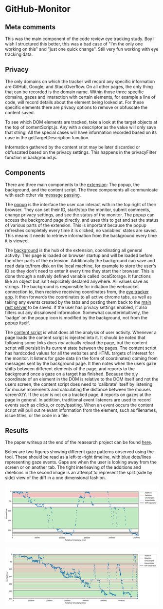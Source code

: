 # GitHub-Monitor

## Meta comments

This was the main component of the code review eye tracking study. Boy I wish I structured this better, this was a bad case of "I'm the only one working on this" and "just one quick change". Still very fun working with eye tracking data.

## Privacy

The only domains on which the tracker will record any specific information are GitHub, Google, and StackOverflow. On all other pages, the only thing that can be recorded is the domain name. Within those three specific domains, gazes and interaction with certain elements, for example a line of code, will record details about the element being looked at. For these specific elements there are privacy options to remove or obfuscate the content saved.

To see which DOM elements are tracked, take a look at the target objects at the top of contentScript.js. Any with a descriptor as the value will only save that string. All the special cases will have information recorded based on its case in the getTargetDescription function.

Information gathered by the content sript may be later discarded or obfuscated based on the privacy settings. This happens in the privacyFilter function in background.js.

## Components

There are three main components to the [extension](https://developer.chrome.com/extensions/overview): The popup, the background, and the content script. The three components all communicate with each other via [message passing](https://developer.chrome.com/extensions/messaging).

The [popup](https://developer.chrome.com/extensions/browserAction) is the interface the user can interact with in the top right of their browser. They can set their ID, start/stop the monitor, submit comments, change privacy settings, and see the status of the monitor. The popup can access the background page directly, and uses this to get and set the status of various parts of the extension. This is important because the popup refreshes completely every time it is clicked, no variables' states are saved. This means it needs to retrieve information from the background every time it is viewed.

The [background](https://developer.chrome.com/extensions/background_pages) is the hub of the extension, coordinating all general activity. This page is loaded on browser startup and will be loaded before the other parts of the extension. Additionally the background can save and read data to/from disk on the local machine, for example to store the user's ID so they don't need to enter it every time they start their browser. This is done through a natively defined variable called localStorage. It functions like an object but isn't explicitely declared anywhere. All values save as strings.
The background is responsible for initiation the websocket connection to, then recieive receiving coordinates from, the [eye tracker app](https://github.com/LucasZamprogno/EyeXApp). It then forwards the coordinates to all active chrome tabs, as well as taking any events created by the tabs and posting them back to the [main rest server](https://github.com/LucasZamprogno/Monitor-Server) to be saved. If the user has privacy settings enabled, it also filters out any dissalowed information. Somewhat counterintuitively, the 'badge' on the popup icon is modified by the background, not from the popup itself.

The [content script](https://developer.chrome.com/extensions/content_scripts) is what does all the analysis of user activity. Whenever a page loads the content script is injected into it. It should be noted that following some links does _not_ actually reload the page, but the content script will persisit in its current state between the pages. The content script has hardcoded values for all the websites and HTML targets of interest for the monitor. It listens for gaze data (in the form of coordinates) coming from messages sent by the background page. It then notes when the users gaze shifts between different elements of the page, and reports to the background once a gaze on a target has finished. Because the x,y coordinate of an element in the DOM is relative to the DOM itself and not the users screen, the content script does need to 'calibrate' itself by listening for mouse movements and calculating the distance between the mouses screenX/Y. If the user is not on a tracked page, it reports on gazes at the page in general. In addition, traditional event listeners are used to record events such as clicks, or copy/pasting. When an event occurs the content script will pull out relevant information from the element, such as filenames, issue titles, or the code in a file.

## Results

The paper writeup at the end of the reasearch project can be found [here](./Results/448-Paper.pdf). 

Below are two figures showing different gaze patterns observed using the tool. These should be read as a left-to-right timeline, with blue dots/lines representing gaze events. Gaps are when the user is looking away from the screen or on another tab. The tight interleaving of the additions and deletions in the second image is an attempt to represent the split (side by side) view of the diff in a one dimensional fashion.

![Gaze 1](./Results/S1-wide.png)

![Gaze 2](./Results/S2-wide.png)


